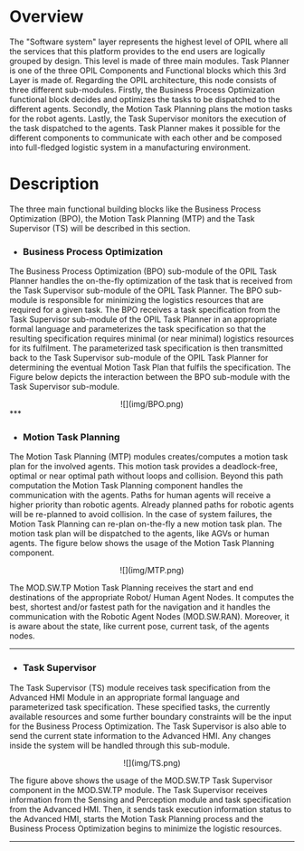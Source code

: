 # Overview

The "Software system" layer represents the highest level of OPIL where all the services that this platform provides to the end users are logically grouped by design. This level is made of three main modules. Task Planner is one of the three OPIL Components and Functional blocks which this 3rd Layer is made of. Regarding the OPIL architecture, this node consists of three different sub-modules. Firstly, the Business Process Optimization functional block decides and optimizes the tasks to be dispatched to the different agents. Secondly, the Motion Task Planning plans the motion tasks for the robot agents. Lastly, the Task Supervisor monitors the execution of the task dispatched to the agents. Task Planner makes it possible for the different components to communicate with each other and be composed into full-fledged logistic system in a manufacturing environment.

# Description
The three main functional building blocks like the Business Process Optimization (BPO), the Motion 
Task  Planning  (MTP)  and  the Task  Supervisor  (TS)  will  be  described in this section.
 
* ### Business Process Optimization
The Business Process Optimization (BPO) sub-module of the OPIL Task Planner handles the on-the-fly optimization of the task that is received from the Task Supervisor sub-module of the OPIL Task Planner. The BPO sub-module is responsible for minimizing the logistics resources that are required for a given task. The BPO receives a task specification from the Task Supervisor sub-module of the OPIL Task Planner in an appropriate formal language and parameterizes the task specification so that the resulting specification requires minimal (or near minimal) logistics resources for its fulfilment. The parameterized task specification is then transmitted back to the Task Supervisor sub-module of the OPIL Task Planner for determining the eventual Motion Task Plan that fulfils the specification. The Figure below depicts the interaction between the BPO sub-module with the Task Supervisor sub-module.

<center>
![](img/BPO.png)
</center>
***

* ### Motion Task Planning
The Motion Task Planning (MTP) modules creates/computes a motion task plan for the involved agents. This motion task provides a deadlock-free, optimal or near optimal path without loops and collision. Beyond this path computation the Motion Task Planning component handles the communication with the agents. Paths for human agents will receive a higher priority than robotic agents. Already planned paths for robotic agents will be re-planned to avoid collision. In the case of system failures, the Motion Task Planning can re-plan on-the-fly a new motion task plan. The motion task plan will be dispatched to the agents, like AGVs or human agents. The figure below shows the usage of the Motion Task Planning component.

<center>
![](img/MTP.png)
</center>

The MOD.SW.TP Motion Task Planning receives the start and end destinations of the appropriate Robot/ Human Agent Nodes. It computes the best, shortest and/or fastest path for the navigation and it handles the communication with the Robotic Agent Nodes (MOD.SW.RAN). Moreover, it is aware about the state, like current pose, current task, of the agents nodes.
***

* ### Task Supervisor
The Task Supervisor (TS) module receives task specification from the Advanced HMI Module in an appropriate formal language and parameterized task specification. These specified tasks, the currently available resources and some further boundary constraints will be the input for the Business Process Optimization. The Task Supervisor is also able to send the current state information to the Advanced HMI. Any changes inside the system will be handled through this sub-module. 

<center>
![](img/TS.png)
</center>

The figure above shows the usage of the MOD.SW.TP Task Supervisor component in the MOD.SW.TP module. The Task Supervisor receives information from the Sensing and Perception module and task specification from the Advanced HMI. Then, it sends task execution information status to the Advanced HMI, starts the Motion Task Planning process and the Business Process Optimization begins to minimize the logistic resources.
***
<br/>



